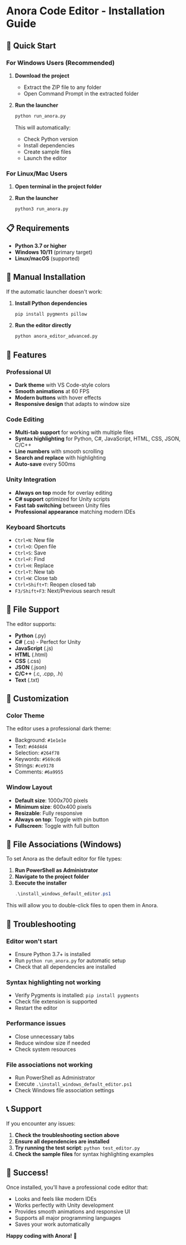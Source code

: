 # Anora Code Editor - Installation Guide

## 🚀 Quick Start

### For Windows Users (Recommended)

1. **Download the project**
   - Extract the ZIP file to any folder
   - Open Command Prompt in the extracted folder

2. **Run the launcher**
   ```cmd
   python run_anora.py
   ```
   This will automatically:
   - Check Python version
   - Install dependencies
   - Create sample files
   - Launch the editor

### For Linux/Mac Users

1. **Open terminal in the project folder**

2. **Run the launcher**
   ```bash
   python3 run_anora.py
   ```

## 📋 Requirements

- **Python 3.7 or higher**
- **Windows 10/11** (primary target)
- **Linux/macOS** (supported)

## 🔧 Manual Installation

If the automatic launcher doesn't work:

1. **Install Python dependencies**
   ```bash
   pip install pygments pillow
   ```

2. **Run the editor directly**
   ```bash
   python anora_editor_advanced.py
   ```

## 🎯 Features

### Professional UI
- **Dark theme** with VS Code-style colors
- **Smooth animations** at 60 FPS
- **Modern buttons** with hover effects
- **Responsive design** that adapts to window size

### Code Editing
- **Multi-tab support** for working with multiple files
- **Syntax highlighting** for Python, C#, JavaScript, HTML, CSS, JSON, C/C++
- **Line numbers** with smooth scrolling
- **Search and replace** with highlighting
- **Auto-save** every 500ms

### Unity Integration
- **Always on top** mode for overlay editing
- **C# support** optimized for Unity scripts
- **Fast tab switching** between Unity files
- **Professional appearance** matching modern IDEs

### Keyboard Shortcuts
- `Ctrl+N`: New file
- `Ctrl+O`: Open file
- `Ctrl+S`: Save
- `Ctrl+F`: Find
- `Ctrl+H`: Replace
- `Ctrl+T`: New tab
- `Ctrl+W`: Close tab
- `Ctrl+Shift+T`: Reopen closed tab
- `F3/Shift+F3`: Next/Previous search result

## 📁 File Support

The editor supports:
- **Python** (.py)
- **C#** (.cs) - Perfect for Unity
- **JavaScript** (.js)
- **HTML** (.html)
- **CSS** (.css)
- **JSON** (.json)
- **C/C++** (.c, .cpp, .h)
- **Text** (.txt)

## 🎨 Customization

### Color Theme
The editor uses a professional dark theme:
- Background: `#1e1e1e`
- Text: `#d4d4d4`
- Selection: `#264f78`
- Keywords: `#569cd6`
- Strings: `#ce9178`
- Comments: `#6a9955`

### Window Layout
- **Default size**: 1000x700 pixels
- **Minimum size**: 600x400 pixels
- **Resizable**: Fully responsive
- **Always on top**: Toggle with pin button
- **Fullscreen**: Toggle with full button

## 🔧 File Associations (Windows)

To set Anora as the default editor for file types:

1. **Run PowerShell as Administrator**
2. **Navigate to the project folder**
3. **Execute the installer**
   ```powershell
   .\install_windows_default_editor.ps1
   ```

This will allow you to double-click files to open them in Anora.

## 🐛 Troubleshooting

### Editor won't start
- Ensure Python 3.7+ is installed
- Run `python run_anora.py` for automatic setup
- Check that all dependencies are installed

### Syntax highlighting not working
- Verify Pygments is installed: `pip install pygments`
- Check file extension is supported
- Restart the editor

### Performance issues
- Close unnecessary tabs
- Reduce window size if needed
- Check system resources

### File associations not working
- Run PowerShell as Administrator
- Execute `.\install_windows_default_editor.ps1`
- Check Windows file association settings

## 📞 Support

If you encounter any issues:

1. **Check the troubleshooting section above**
2. **Ensure all dependencies are installed**
3. **Try running the test script**: `python test_editor.py`
4. **Check the sample files** for syntax highlighting examples

## 🎉 Success!

Once installed, you'll have a professional code editor that:
- Looks and feels like modern IDEs
- Works perfectly with Unity development
- Provides smooth animations and responsive UI
- Supports all major programming languages
- Saves your work automatically

**Happy coding with Anora!** 🚀